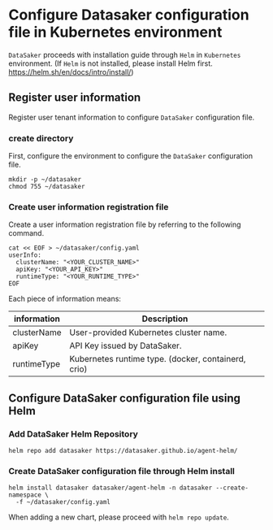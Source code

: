 # Configure Datasaker configuration file in Kubernetes environment

`DataSaker` proceeds with installation guide through `Helm` in `Kubernetes` environment. (If `Helm` is not installed, please install Helm first. https://helm.sh/en/docs/intro/install/)

## Register user information

Register user tenant information to configure `DataSaker` configuration file.

### create directory

First, configure the environment to configure the `DataSaker` configuration file.
```shell
mkdir -p ~/datasaker
chmod 755 ~/datasaker
```
### Create user information registration file

Create a user information registration file by referring to the following command.
```shell
cat << EOF > ~/datasaker/config.yaml
userInfo:
  clusterName: "<YOUR_CLUSTER_NAME>"
  apiKey: "<YOUR_API_KEY>"
  runtimeType: "<YOUR_RUNTIME_TYPE>"
EOF
```
Each piece of information means:

| information | Description |
| ----------- | ---------------------------------------- |
| clusterName | User-provided Kubernetes cluster name. |
| apiKey | API Key issued by DataSaker. |
| runtimeType | Kubernetes runtime type. (docker, containerd, crio) |

## Configure DataSaker configuration file using Helm

### Add DataSaker Helm Repository
```shell
helm repo add datasaker https://datasaker.github.io/agent-helm/
```
### Create DataSaker configuration file through Helm install
```shell
helm install datasaker datasaker/agent-helm -n datasaker --create-namespace \
  -f ~/datasaker/config.yaml
```
When adding a new chart, please proceed with `helm repo update`.